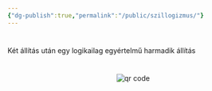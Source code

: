 ```yaml
---
{"dg-publish":true,"permalink":"/public/szillogizmus/"}
---
```


#

Két állítás után egy logikailag egyértelmű harmadik állítás



#
<p style="text-align: center;"><img src="https://chart.googleapis.com/chart?cht=qr&chl=https://notes.andrasdenes.com/szillogizmus&chs=180x180&choe=UTF-8&chld=L|2" alt="qr code"></p>

